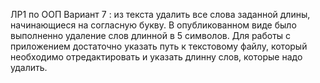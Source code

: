 ЛР1 по ООП
Вариант 7 : из текста удалить все слова заданной длины, начинающиеся на согласную букву.
В опубликованном виде было выполненно удаление слов длинной в 5 символов.
Для работы с приложением достаточно указать путь к текстовому файлу, который необходимо отредактировать
и указать длинну слов, которые надо удалить.
